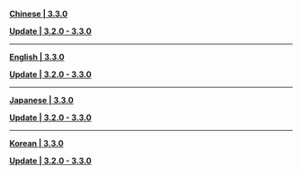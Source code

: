 **[Chinese | 3.3.0](https://autopatchcn.yuanshen.com/client_app/download/pc_zip/20221128113626_LSJsjaUDgixXmWnd/Audio_Chinese_3.3.0.zip)**

**[Update | 3.2.0 - 3.3.0](https://autopatchcn.yuanshen.com/client_app/update/hk4e_cn/18/zh-cn_3.2.0_3.3.0_hdiff_bHVueyUkPpghlWmM.zip)**

---

**[English | 3.3.0](https://autopatchcn.yuanshen.com/client_app/download/pc_zip/20221128113626_LSJsjaUDgixXmWnd/Audio_English(US)_3.3.0.zip)**

**[Update | 3.2.0 - 3.3.0](https://autopatchcn.yuanshen.com/client_app/update/hk4e_cn/18/en-us_3.2.0_3.3.0_hdiff_e8mlB7CHZADjzfNT.zip)**

---

**[Japanese | 3.3.0](https://autopatchcn.yuanshen.com/client_app/download/pc_zip/20221128113626_LSJsjaUDgixXmWnd/Audio_Japanese_3.3.0.zip)**

**[Update | 3.2.0 - 3.3.0](https://autopatchcn.yuanshen.com/client_app/update/hk4e_cn/18/ja-jp_3.2.0_3.3.0_hdiff_ic3tp260L1nXKJoZ.zip)**

---

**[Korean | 3.3.0](https://autopatchcn.yuanshen.com/client_app/download/pc_zip/20221128113626_LSJsjaUDgixXmWnd/Audio_Korean_3.3.0.zip)**

**[Update | 3.2.0 - 3.3.0](https://autopatchcn.yuanshen.com/client_app/update/hk4e_cn/18/ko-kr_3.2.0_3.3.0_hdiff_NAc1uE0oY8hwOgpM.zip)**
